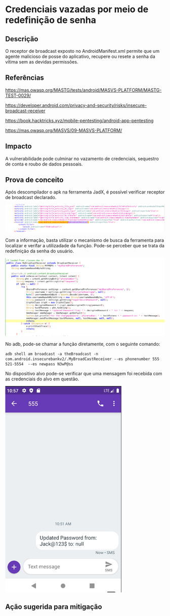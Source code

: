 # Credenciais vazadas por meio de redefinição de senha

## Descrição

O receptor de broadcast exposto no AndroidManifest.xml permite que um agente malicioso de posse do aplicativo, recupere ou resete a senha da vítima sem as devidas permissões. 

## Referências

https://mas.owasp.org/MASTG/tests/android/MASVS-PLATFORM/MASTG-TEST-0029/

https://developer.android.com/privacy-and-security/risks/insecure-broadcast-receiver

https://book.hacktricks.xyz/mobile-pentesting/android-app-pentesting

https://mas.owasp.org/MASVS/09-MASVS-PLATFORM/

## Impacto

A vulnerabilidade pode culminar no vazamento de credenciais, sequestro de conta e roubo de dados pessoais.

## Prova de conceito

Após descompilador o apk na ferramenta JadX, é possível verificar receptor de broadcast declarado. 

![broadcast_reciver](.img/broadcast_reciver.png)

Com a informação, basta utilizar o mecanismo de busca da ferramenta para localizar e verifar a utilizadade da função. Pode-se perceber que se trata da redefinição da senha do usuário.

![reset_pass](.img/reset_pass.png)

No adb, pode-se chamar a função diretamente, com o seguinte comando:

```
adb shell am broadcast -a theBroadcast -n com.android.insecurebankv2/.MyBroadCastReceiver --es phonenumber 555 521-5554  --es newpass N3wP@ss
```
No dispositivo alvo pode-se verificar que uma mensagem foi recebida com as credenciais do alvo em questão.

![pass_reset](.img/pass_reset.png)


## Ação sugerida para mitigação
